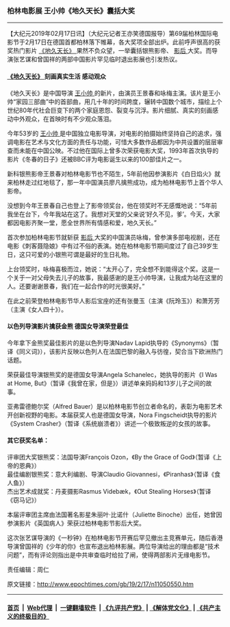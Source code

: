 ### 柏林电影展 王小帅《地久天长》囊括大奖
------------------------

<p>
 【大纪元2019年02月17日讯】（大纪元记者王亦笑德国报导）第69届柏林国际电影节于2月17日在德国首都柏林落下帷幕，各大奖项全部出炉。此前呼声很高的获奖热门影片
 <a href="http://www.epochtimes.com/gb/tag/%E3%80%8A%E5%9C%B0%E4%B9%85%E5%A4%A9%E9%95%BF%E3%80%8B.html">
  《地久天长》
 </a>
 果然不负众望，一举囊括银熊影帝、
 <a href="http://www.epochtimes.com/gb/tag/%E5%BD%B1%E5%90%8E.html">
  影后
 </a>
 大奖。而导演张艺谋和曾国祥的两部中国影片罕见临时退出影展也引发热议。
</p>
<h4>
 <a href="http://www.epochtimes.com/gb/tag/%E3%80%8A%E5%9C%B0%E4%B9%85%E5%A4%A9%E9%95%BF%E3%80%8B.html">
  《地久天长》
 </a>
 刻画真实生活 感动观众
</h4>
<p>
 《地久天长》是中国导演
 <a href="http://www.epochtimes.com/gb/tag/%E7%8E%8B%E5%B0%8F%E5%B8%85.html">
  王小帅
 </a>
 的新片，由演员王景春和咏梅主演。该片是王小帅“家园三部曲”中的首部曲，用几十年的时间跨度，辗转中国数个城市，描绘上个世纪80年代社会巨变下的两个家庭恩怨、裂变与沉浮。影片细腻、真实的刻画感动中外观众，在首映时有不少观众落泪。
</p>
<p>
 今年53岁的
 <a href="http://www.epochtimes.com/gb/tag/%E7%8E%8B%E5%B0%8F%E5%B8%85.html">
  王小帅
 </a>
 是中国独立电影导演，对电影的拍摄始终坚持自己的追求，强调电影在艺术与文化方面的责任与功能，可惜大多数作品都因为中共设置的层层审查而未能在中国公映。不过他在国际上曾多次荣获电影大奖，1993年首次执导的影片《冬春的日子》还被BBC评为电影诞生以来的100部佳片之一。
</p>
<p>
 新科银熊影帝王景春对柏林电影节也不陌生，5年前他因参演影片《白日焰火》就来柏林走过红地毯了，那一年中国演员廖凡擒熊成功，成为柏林电影节上首个华人影帝。
</p>
<p>
 没想到今年王景春自己也登上了影帝领奖台，他在领奖时不无感慨地说：“5年前我坐在台下，今年我站在这了。我想对天堂的父亲说‘好久不见，爹’。今天，大家都因电影齐聚一堂，愿全世界所有情感和爱，地久天长。”
</p>
<p>
 首次参加柏林电影节就斩获
 <a href="http://www.epochtimes.com/gb/tag/%E5%BD%B1%E5%90%8E.html">
  影后
 </a>
 大奖的中国演员咏梅，曾参演多部电视剧，还在电影《刺客聂隐娘》中有过不俗的表演。她在柏林电影节期间度过了自己39岁生日，这只可爱的小银熊可谓是最好的生日礼物。
</p>
<p>
 上台领奖时，咏梅喜极而泣，她说：“太开心了，完全想不到能得这个奖。这是一个关于一对父母失去儿子的故事，我最感谢的是王小帅导演，让我成为站在这里的人。还要谢谢景春，我们在一起合作的时光很美好。”
</p>
<p>
 在此之前荣登柏林电影节华人影后宝座的还有张曼玉（主演《阮玲玉》）和萧芳芳（主演《女人四十》）。
</p>
<h4>
 以色列导演影片擒获金熊 德国女导演荣登最佳
</h4>
<p>
 今年拿下金熊奖最佳影片的是以色列导演Nadav Lapid执导的《Synonyms》（暂译《同义词》），该影片反映以色列人在法国巴黎的融入与彷徨，契合当下欧洲热门话题。
</p>
<p>
 荣获最佳导演银熊奖的是德国女导演Angela Schanelec，她执导的影片《I Was at Home, But》（暂译《我曾在家，但是》）讲述单亲妈妈和13岁儿子之间的故事。
</p>
<p>
 亚弗雷德鲍尔奖（Alfred Bauer）是以柏林电影节创立者命名的，表彰为电影艺术开创新视野的电影。本届获奖人也是德国女导演，Nora Fingscheidt执导的影片《System Crasher》（暂译《系统崩溃者》）讲述一个极致叛逆的女孩的故事。
</p>
<h4>
 其它获奖名单：
</h4>
<p>
 评审团大奖银熊奖：法国导演François Ozon，《By the Grace of God》（暂译《上帝的恩典》）
 <br/>
 最佳编剧银熊奖：意大利编剧、导演Claudio Giovannesi，《Piranhas》（暂译《食人鱼》）
 <br/>
 杰出艺术成就奖：丹麦摄影Rasmus Videbæk，《Out Stealing Horses》（暂译《窃马记》）
</p>
<p>
 本届评审团主席由法国著名影星朱丽叶·比诺什（Juliette Binoche）出任，她曾因参演影片《英国病人》荣获过柏林电影节影后大奖。
</p>
<p>
 这次张艺谋导演的《一秒钟》在柏林电影节开赛后罕见撤出主竞赛单元，随后香港导演曾国祥的《少年的你》也宣布退出柏林影展。两位导演给出的理由都是“技术问题”，而有评论则指出是中共审查临时给拉了闸，使得两部影片无缘电影节。
</p>
<p>
</p>
<p>
 责任编辑：周仁
</p>

原文链接：http://www.epochtimes.com/gb/19/2/17/n11050550.htm


------------------------
#### [首页](https://github.com/gfw-breaker/banned-news/blob/master/README.md) &nbsp;|&nbsp; [Web代理](https://github.com/labour-camp/helloworld) &nbsp;|&nbsp; [一键翻墙软件](https://github.com/gfw-breaker/nogfw/blob/master/README.md) &nbsp;| [《九评共产党》](https://github.com/gfw-breaker/9ping.md/blob/master/README.md#九评之一评共产党是什么) | [《解体党文化》](https://github.com/gfw-breaker/jtdwh.md/blob/master/README.md) | [《共产主义的终极目的》](https://github.com/gfw-breaker/gczydzjmd.md/blob/master/README.md)

